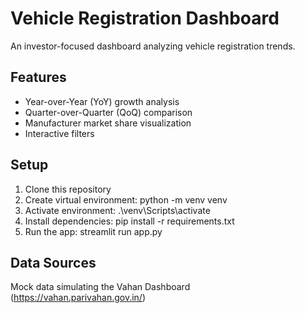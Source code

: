 ﻿# Vehicle Registration Dashboard

An investor-focused dashboard analyzing vehicle registration trends.

## Features
- Year-over-Year (YoY) growth analysis
- Quarter-over-Quarter (QoQ) comparison
- Manufacturer market share visualization
- Interactive filters

## Setup
1. Clone this repository
2. Create virtual environment: python -m venv venv
3. Activate environment: .\venv\Scripts\activate
4. Install dependencies: pip install -r requirements.txt
5. Run the app: streamlit run app.py

## Data Sources
Mock data simulating the Vahan Dashboard (https://vahan.parivahan.gov.in/)
